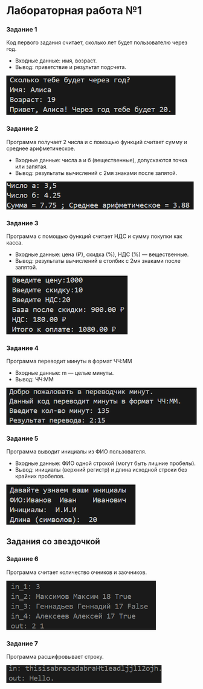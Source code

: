 # Лабораторная работа №1
### Задание 1
Код первого задания считает, сколько лет будет пользователю через год.
* Входные данные: имя, возраст.
* Вывод: приветствие и результат подсчета.

![Результат 1го кода](images/lab01/lab1_ex1.png)

### Задание 2
Программа получает 2 числа и с помощью функций считает сумму и среднее арифметическое.
* Входные данные: числа а и б (вещественные), допускаются точка или запятая.
* Вывод: результаты вычислений с 2мя знаками после запятой.

![Результат 2го кода](images/lab01/lab1_ex2.png)

### Задание 3
Программа с помощью функций считает НДС и сумму покупки как касса.
* Входные данные: цена (₽), скидка (%), НДС (%) — вещественные.
* Вывод: результаты вычислений в столбик с 2мя знаками после запятой.

![Результат 3го кода](images/lab01/lab1_ex3.png)

### Задание 4
Программа переводит минуты в формат ЧЧ:ММ
* Входные данные: m — целые минуты.
* Вывод: ЧЧ:ММ

![Результат 4 кода](images/lab01/lab1_ex4.png)

### Задание 5
Программа выводит инициалы из ФИО пользователя.
* Входные данные: ФИО одной строкой (могут быть лишние пробелы).
* Вывод: инициалы (верхний регистр) и длина исходной строки без крайних пробелов.

![Результат 5 кода](images/lab01/lab1_ex5.png)

## Задания со звездочкой
### Задание 6
Программа считает количество очников и заочников.

![Результат 6 кода](images/lab01/lab1_ex6.png)

### Задание 7
Программа расшифровывает строку.

![Результат 7 кода](images/lab01/lab1_ex7.png)